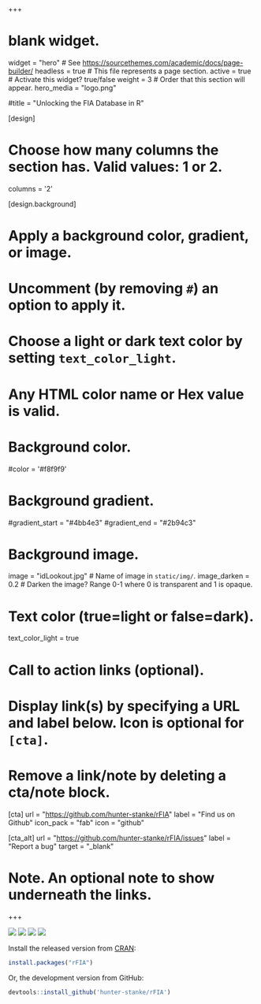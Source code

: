 +++
# blank widget.
widget = "hero"  # See https://sourcethemes.com/academic/docs/page-builder/
headless = true  # This file represents a page section.
active = true  # Activate this widget? true/false
weight = 3  # Order that this section will appear.
hero_media = "logo.png"

#title = "Unlocking the FIA Database in R"

[design]
  # Choose how many columns the section has. Valid values: 1 or 2.
  columns = '2'

[design.background]
  # Apply a background color, gradient, or image.
  #   Uncomment (by removing `#`) an option to apply it.
  #   Choose a light or dark text color by setting `text_color_light`.
  #   Any HTML color name or Hex value is valid.

  # Background color.
  #color = '#f8f9f9'
  
  # Background gradient.
  #gradient_start = "#4bb4e3"
  #gradient_end = "#2b94c3"
  
  # Background image.
  image = "idLookout.jpg"  # Name of image in `static/img/`.
  image_darken = 0.2 # Darken the image? Range 0-1 where 0 is transparent and 1 is opaque.

  # Text color (true=light or false=dark).
  text_color_light = true

# Call to action links (optional).
#   Display link(s) by specifying a URL and label below. Icon is optional for `[cta]`.
#   Remove a link/note by deleting a cta/note block.
[cta]
  url = "https://github.com/hunter-stanke/rFIA"
  label = "Find us on Github"
  icon_pack = "fab"
  icon = "github"

[cta_alt]
  url = "https://github.com/hunter-stanke/rFIA/issues"
  label = "Report a bug"
  target = "_blank"
  
  
# Note. An optional note to show underneath the links.

+++

<p float="center">
<a href="https://cran.r-project.org/package=rFIA" style="display:inline-block;">
  <img src="https://www.r-pkg.org/badges/version/rFIA" style="border:0;">
</a> <a href="https://cran.r-project.org/package=rFIA" style="display:inline-block;">
  <img src="https://cranlogs.r-pkg.org/badges/last-month/rFIA" style="border:0;">
</a> <a href="https://travis-ci.org/hunter-stanke/rFIA" style="display:inline-block;">
  <img src="https://travis-ci.org/hunter-stanke/rFIA.svg?branch=master" style="border:0;">
</a> <a href="https://www.tidyverse.org/lifecycle/#maturing" style="display:inline-block">
  <img src="https://img.shields.io/badge/lifecycle-maturing-blue.svg" style="border:0;">
</a>

</p>



Install the released version from [CRAN](https://cran.r-project.org/web/packages/rFIA/index.html):

``` r
install.packages("rFIA")
```


Or, the development version from GitHub:
```r
devtools::install_github('hunter-stanke/rFIA')
```